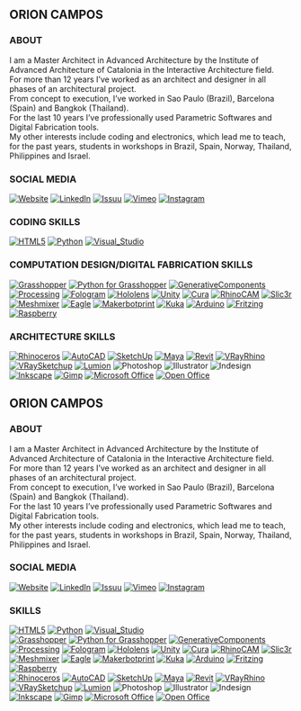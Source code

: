 ## ORION CAMPOS
### ABOUT
I am a Master Architect in Advanced Architecture by the Institute of Advanced Architecture of Catalonia in the Interactive Architecture field.<br>
For more than 12 years I’ve worked as an architect and designer in all phases of an architectural project.<br>
From concept to execution, I’ve worked in Sao Paulo (Brazil), Barcelona (Spain) and Bangkok (Thailand).<br>
For the last 10 years I’ve professionally used Parametric Softwares and Digital Fabrication tools.<br>
My other interests include coding and electronics, which lead me to teach, for the past years, students in workshops in Brazil, Spain, Norway, Thailand, Philippines and Israel.<br>

### SOCIAL MEDIA
[![Website](https://img.shields.io/badge/Website-0A66C2?style=for-the-badge&logo=wordpress&logoColor=white)](http://www.orioncampos.com/)
[![LinkedIn](https://img.shields.io/badge/LinkedIn-0A66C2?style=for-the-badge&logo=linkedin&logoColor=white)](https://www.linkedin.com/in/orioncampos/)
[![Issuu](https://img.shields.io/badge/Issuu-F36D5D?style=for-the-badge&logo=issuu&logoColor=white)](https://issuu.com/orioncampos)
[![Vimeo](https://img.shields.io/badge/Vimeo-1AB7EA?style=for-the-badge&logo=vimeo&logoColor=white)](https://vimeo.com/orioncampos)
[![Instagram](https://img.shields.io/badge/Instagram-E4405F?style=for-the-badge&logo=instagram&logoColor=white)](https://www.instagram.com/orioncampos/)

### CODING SKILLS
[![HTML5](https://img.shields.io/badge/HTML5-E34F26?style=for-the-badge&logo=html5&logoColor=white)](http://www.orioncampos.com/)
[![Python](https://img.shields.io/badge/Python-FFD43B?style=for-the-badge&logo=python&logoColor=blue)](http://www.orioncampos.com/)
[![Visual_Studio](https://img.shields.io/badge/Visual_Studio-5C2D91?style=for-the-badge&logo=visual%20studio&logoColor=white)](http://www.orioncampos.com/)
### COMPUTATION DESIGN/DIGITAL FABRICATION SKILLS
[![Grasshopper](https://img.shields.io/badge/Grasshopper%203D-342B029?style=for-the-badge&logo=rhinoceros&logoColor=white)](http://www.orioncampos.com/)
[![Python for Grasshopper](https://img.shields.io/badge/Python%20for%20Grasshopper-FFD43B?style=for-the-badge&logo=python&logoColor=blue)](http://www.orioncampos.com/)
[![GenerativeComponents](https://img.shields.io/badge/Generative%20Components-239120?style=for-the-badge&logo=generative&logoColor=white)](https://www.bentley.com/en/products/product-line/modeling-and-visualization-software/generativecomponents)
[![Processing](https://img.shields.io/badge/Processing-006699?style=for-the-badge&logo=processingfoundation&logoColor=white)](http://www.orioncampos.com/)
[![Fologram](https://img.shields.io/badge/Fologram-9400d3?style=for-the-badge&logo=fologram&logoColor=white)](https://fologram.com/)
[![Hololens](https://img.shields.io/badge/Hololens-5E5E5E?style=for-the-badge&logo=microsoft&logoColor=white)](https://www.microsoft.com/en-us/hololens)
[![Unity](https://img.shields.io/badge/Unity-FFFFFF?style=for-the-badge&logo=unity&logoColor=black)](https://vimeo.com/orioncampos)
[![Cura](https://img.shields.io/badge/Ultimaker%20Cura-2986cc?style=for-the-badge&logo=Cura&logoColor=white)](https://ultimaker.com/software/ultimaker-cura)
[![RhinoCAM](https://img.shields.io/badge/RhinoCAM-801010?style=for-the-badge&logo=rhinoceros&logoColor=white)](http://www.orioncampos.com/)
[![Slic3r](https://img.shields.io/badge/Slic3r-afce00?style=for-the-badge&logo=Slic3r&logoColor=white)](https://slic3r.org/)
[![Meshmixer](https://img.shields.io/badge/Autodesk%20Meshmixer-0696D7?style=for-the-badge&logo=autodesk&logoColor=white)](https://www.meshmixer.com/)
[![Eagle](https://img.shields.io/badge/Eagle%20CAD-f89829?style=for-the-badge&logo=autodesk&logoColor=white)](http://eagle.autodesk.com/)
[![Makerbotprint](https://img.shields.io/badge/MakerBot%20Print-FF1E0D?style=for-the-badge&logo=MakerBot&logoColor=white)](http://www.orioncampos.com/)
[![Kuka](https://img.shields.io/badge/Kuka-ff5800?style=for-the-badge&logo=kuka&logoColor=white)](http://www.orioncampos.com/)
[![Arduino](https://img.shields.io/badge/Arduino-00979D?style=for-the-badge&logo=arduino&logoColor=white)](http://www.orioncampos.com/)
[![Fritzing](https://img.shields.io/badge/Fritzing-ff3800?style=for-the-badge&logo=Fritzing&logoColor=white)](http://www.orioncampos.com/)
[![Raspberry](https://img.shields.io/badge/Raspberry%20Pi-A22846?style=for-the-badge&logo=raspberrypi&logoColor=white)](http://www.orioncampos.com/)
### ARCHITECTURE SKILLS
[![Rhinoceros](https://img.shields.io/badge/Rhinoceros%203D-801010?style=for-the-badge&logo=rhinoceros&logoColor=white)](http://www.orioncampos.com/)
[![AutoCAD](https://img.shields.io/badge/AutoCAD%202D-0696D7?style=for-the-badge&logo=autodesk&logoColor=white)](http://www.orioncampos.com/)
[![SketchUp](https://img.shields.io/badge/SketchUp-005F9E?style=for-the-badge&logo=SketchUp&logoColor=white)](http://www.orioncampos.com/)
[![Maya](https://img.shields.io/badge/Autodesk%20Maya-0696D7?style=for-the-badge&logo=autodesk&logoColor=white)](http://www.orioncampos.com/)
[![Revit](https://img.shields.io/badge/Revit-0062AD?style=for-the-badge&logo=autodesk&logoColor=white)](http://www.orioncampos.com/)
[![VRayRhino](https://img.shields.io/badge/VRay%20for%20Rhino-801010?style=for-the-badge&logo=rhinoceros&logoColor=white)](http://www.orioncampos.com/)
[![VRaySketchup](https://img.shields.io/badge/VRay%20for%20Sketchup-005F9E?style=for-the-badge&logo=SketchUp&logoColor=white)](http://www.orioncampos.com/)
[![Lumion](https://img.shields.io/badge/Lumion-7682af?style=for-the-badge&logo=Lumion&logoColor=white)](https://lumion.com/)
![Photoshop](https://img.shields.io/badge/Adobe%20Photoshop-31A8FF?style=for-the-badge&logo=adobephotoshop&logoColor=white)
![Illustrator](https://img.shields.io/badge/Adobe%20Illustrator-FF9A00?style=for-the-badge&logo=adobeillustrator&logoColor=white)
![Indesign](https://img.shields.io/badge/Adobe%20InDesign-FF3366?style=for-the-badge&logo=adobeindesign&logoColor=white)
[![Inkscape](https://img.shields.io/badge/Inkscape-000000?style=for-the-badge&logo=Inkscape&logoColor=white)](https://inkscape.org/)
[![Gimp](https://img.shields.io/badge/gimp-5C5543?style=for-the-badge&logo=gimp&logoColor=white)](https://www.gimp.org/)
[![Microsoft Office](https://img.shields.io/badge/Microsoft%20Office-D83B01?style=for-the-badge&logo=microsoftoffice&logoColor=white)](https://www.openoffice.org/)
[![Open Office](https://img.shields.io/badge/Open%20Office-0E85CD?style=for-the-badge&logo=apacheopenoffice&logoColor=white)](https://www.openoffice.org/)

## ORION CAMPOS
### ABOUT
I am a Master Architect in Advanced Architecture by the Institute of Advanced Architecture of Catalonia in the Interactive Architecture field.<br>
For more than 12 years I’ve worked as an architect and designer in all phases of an architectural project.<br>
From concept to execution, I’ve worked in Sao Paulo (Brazil), Barcelona (Spain) and Bangkok (Thailand).<br>
For the last 10 years I’ve professionally used Parametric Softwares and Digital Fabrication tools.<br>
My other interests include coding and electronics, which lead me to teach, for the past years, students in workshops in Brazil, Spain, Norway, Thailand, Philippines and Israel.<br>

### SOCIAL MEDIA
[![Website](https://img.shields.io/badge/Website-FE5F55?style=for-the-badge&logo=wordpress&logoColor=white)](http://www.orioncampos.com/)
[![LinkedIn](https://img.shields.io/badge/LinkedIn-FE5F55?style=for-the-badge&logo=linkedin&logoColor=white)](https://www.linkedin.com/in/orioncampos/)
[![Issuu](https://img.shields.io/badge/Issuu-FE5F55?style=for-the-badge&logo=issuu&logoColor=white)](https://issuu.com/orioncampos)
[![Vimeo](https://img.shields.io/badge/Vimeo-FE5F55?style=for-the-badge&logo=vimeo&logoColor=white)](https://vimeo.com/orioncampos)
[![Instagram](https://img.shields.io/badge/Instagram-FE5F55?style=for-the-badge&logo=instagram&logoColor=white)](https://www.instagram.com/orioncampos/)

### SKILLS
[![HTML5](https://img.shields.io/badge/HTML5-004649?style=for-the-badge&logo=html5&logoColor=white)](http://www.orioncampos.com/)
[![Python](https://img.shields.io/badge/Python-004649?style=for-the-badge&logo=python&logoColor=white)](http://www.orioncampos.com/)
[![Visual_Studio](https://img.shields.io/badge/Visual_Studio-004649?style=for-the-badge&logo=visual%20studio&logoColor=white)](http://www.orioncampos.com/)
<br>
[![Grasshopper](https://img.shields.io/badge/Grasshopper%203D-00979D?style=for-the-badge&logo=rhinoceros&logoColor=white)](http://www.orioncampos.com/)
[![Python for Grasshopper](https://img.shields.io/badge/Python%20for%20Grasshopper-00979D?style=for-the-badge&logo=python&logoColor=white)](http://www.orioncampos.com/)
[![GenerativeComponents](https://img.shields.io/badge/Generative%20Components-00979D?style=for-the-badge&logo=generative&logoColor=white)](https://www.bentley.com/en/products/product-line/modeling-and-visualization-software/generativecomponents)
[![Processing](https://img.shields.io/badge/Processing-00979D?style=for-the-badge&logo=processingfoundation&logoColor=white)](http://www.orioncampos.com/)
[![Fologram](https://img.shields.io/badge/Fologram-00979D?style=for-the-badge&logo=fologram&logoColor=white)](https://fologram.com/)
[![Hololens](https://img.shields.io/badge/Hololens-00979D?style=for-the-badge&logo=microsoft&logoColor=white)](https://www.microsoft.com/en-us/hololens)
[![Unity](https://img.shields.io/badge/Unity-00979D?style=for-the-badge&logo=unity&logoColor=white)](https://vimeo.com/orioncampos)
[![Cura](https://img.shields.io/badge/Ultimaker%20Cura-00979D?style=for-the-badge&logo=Cura&logoColor=white)](https://ultimaker.com/software/ultimaker-cura)
[![RhinoCAM](https://img.shields.io/badge/RhinoCAM-00979D?style=for-the-badge&logo=rhinoceros&logoColor=white)](http://www.orioncampos.com/)
[![Slic3r](https://img.shields.io/badge/Slic3r-00979D?style=for-the-badge&logo=Slic3r&logoColor=white)](https://slic3r.org/)
[![Meshmixer](https://img.shields.io/badge/Autodesk%20Meshmixer-00979D?style=for-the-badge&logo=autodesk&logoColor=white)](https://www.meshmixer.com/)
[![Eagle](https://img.shields.io/badge/Eagle%20CAD-00979D?style=for-the-badge&logo=autodesk&logoColor=white)](http://eagle.autodesk.com/)
[![Makerbotprint](https://img.shields.io/badge/MakerBot%20Print-00979D?style=for-the-badge&logo=MakerBot&logoColor=white)](http://www.orioncampos.com/)
[![Kuka](https://img.shields.io/badge/Kuka-00979D?style=for-the-badge&logo=kuka&logoColor=white)](http://www.orioncampos.com/)
[![Arduino](https://img.shields.io/badge/Arduino-00979D?style=for-the-badge&logo=arduino&logoColor=white)](http://www.orioncampos.com/)
[![Fritzing](https://img.shields.io/badge/Fritzing-00979D?style=for-the-badge&logo=Fritzing&logoColor=white)](http://www.orioncampos.com/)
[![Raspberry](https://img.shields.io/badge/Raspberry%20Pi-00979D?style=for-the-badge&logo=raspberrypi&logoColor=white)](http://www.orioncampos.com/)
<br>
[![Rhinoceros](https://img.shields.io/badge/Rhinoceros%203D-7A9E9F?style=for-the-badge&logo=rhinoceros&logoColor=white)](http://www.orioncampos.com/)
[![AutoCAD](https://img.shields.io/badge/AutoCAD%202D-7A9E9F?style=for-the-badge&logo=autodesk&logoColor=white)](http://www.orioncampos.com/)
[![SketchUp](https://img.shields.io/badge/SketchUp-7A9E9F?style=for-the-badge&logo=SketchUp&logoColor=white)](http://www.orioncampos.com/)
[![Maya](https://img.shields.io/badge/Autodesk%20Maya-7A9E9F?style=for-the-badge&logo=autodesk&logoColor=white)](http://www.orioncampos.com/)
[![Revit](https://img.shields.io/badge/Revit-7A9E9F?style=for-the-badge&logo=autodesk&logoColor=white)](http://www.orioncampos.com/)
[![VRayRhino](https://img.shields.io/badge/VRay%20for%20Rhino-7A9E9F?style=for-the-badge&logo=rhinoceros&logoColor=white)](http://www.orioncampos.com/)
[![VRaySketchup](https://img.shields.io/badge/VRay%20for%20Sketchup-7A9E9F?style=for-the-badge&logo=SketchUp&logoColor=white)](http://www.orioncampos.com/)
[![Lumion](https://img.shields.io/badge/Lumion-7A9E9F?style=for-the-badge&logo=Lumion&logoColor=white)](https://lumion.com/)
![Photoshop](https://img.shields.io/badge/Adobe%20Photoshop-7A9E9F?style=for-the-badge&logo=adobephotoshop&logoColor=white)
![Illustrator](https://img.shields.io/badge/Adobe%20Illustrator-7A9E9F?style=for-the-badge&logo=adobeillustrator&logoColor=white)
![Indesign](https://img.shields.io/badge/Adobe%20InDesign-7A9E9F?style=for-the-badge&logo=adobeindesign&logoColor=white)
[![Inkscape](https://img.shields.io/badge/Inkscape-7A9E9F?style=for-the-badge&logo=Inkscape&logoColor=white)](https://inkscape.org/)
[![Gimp](https://img.shields.io/badge/gimp-7A9E9F?style=for-the-badge&logo=gimp&logoColor=white)](https://www.gimp.org/)
[![Microsoft Office](https://img.shields.io/badge/Microsoft%20Office-7A9E9F?style=for-the-badge&logo=microsoftoffice&logoColor=white)](https://www.openoffice.org/)
[![Open Office](https://img.shields.io/badge/Open%20Office-7A9E9F?style=for-the-badge&logo=apacheopenoffice&logoColor=white)](https://www.openoffice.org/)
